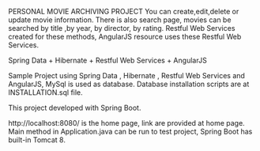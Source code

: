 PERSONAL MOVIE ARCHIVING PROJECT
You can create,edit,delete or update movie information. There is also search page, movies can be searched
by title ,by year, by director, by rating. Restful Web Services created for these methods, AngularJS resource
uses these Restful Web Services.

Spring Data + Hibernate + Restful Web Services + AngularJS

Sample Project using Spring Data , Hibernate , Restful Web Services and AngularJS, 
MySql is used as database. Database installation scripts are at INSTALLATION.sql file.

This project developed with Spring Boot.

http://localhost:8080/   is the home page, link are provided at home page.
Main method in Application.java can be run to test project, Spring Boot has built-in  Tomcat 8.